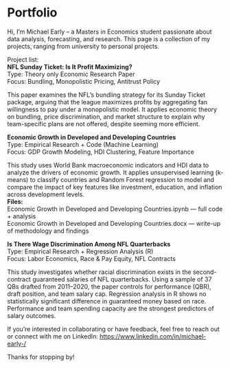 # Portfolio

Hi, I’m Michael Early – a Masters in Economics student passionate about data analysis, forecasting, and research. This page is a collection of my projects, ranging from university to personal projects.

Project list:  
****NFL Sunday Ticket: Is It Profit Maximizing?****  
  Type: Theory only Economic Research Paper  
  Focus: Bundling, Monopolistic Pricing, Antitrust Policy  

This paper examines the NFL’s bundling strategy for its Sunday Ticket package, arguing that the league maximizes profits by aggregating fan willingness to pay under a monopolistic model. It applies economic theory on bundling, price discrimination, and market structure to explain why team-specific plans are not offered, despite seeming more efficient.  


**Economic Growth in Developed and Developing Countries**  
  Type: Empirical Research + Code (Machine Learning)  
  Focus: GDP Growth Modeling, HDI Clustering, Feature Importance  

This study uses World Bank macroeconomic indicators and HDI data to analyze the drivers of economic growth. It applies unsupervised learning (k-means) to classify countries and Random Forest regression to model and compare the impact of key features like investment, education, and inflation across development levels.  
  **Files:**   
    Economic Growth in Developed and Developing Countries.ipynb — full code + analysis   
    Economic Growth in Developed and Developing Countries.docx — write-up of methodology and findings  

**Is There Wage Discrimination Among NFL Quarterbacks**  
  Type: Empirical Research + Regression Analysis (R)  
  Focus: Labor Economics, Race & Pay Equity, NFL Contracts  

This study investigates whether racial discrimination exists in the second-contract guaranteed salaries of NFL quarterbacks. Using a sample of 37 QBs drafted from 2011–2020, the paper controls for performance (QBR), draft position, and team salary cap. Regression analysis in R shows no statistically significant difference in guaranteed money based on race. Performance and team spending capacity are the strongest predictors of salary outcomes.   


If you’re interested in collaborating or have feedback, feel free to reach out or connect with me on LinkedIn: https://www.linkedin.com/in/michael-early-/  

Thanks for stopping by!
